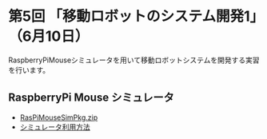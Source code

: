 # 第5回 「移動ロボットのシステム開発1」（6月10日）

RaspberryPiMouseシミュレータを用いて移動ロボットシステムを開発する実習を行います。

## RaspberryPi Mouse シミュレータ

- [RasPiMouseSimPkg.zip](https://github.com/sealbreeder/TMU-Ubiquitous-Robotics/raw/master/RasPiMouseSimPkg.zip)
- [シミュレータ利用方法](https://openrtm.org/openrtm/ja/node/6198)

